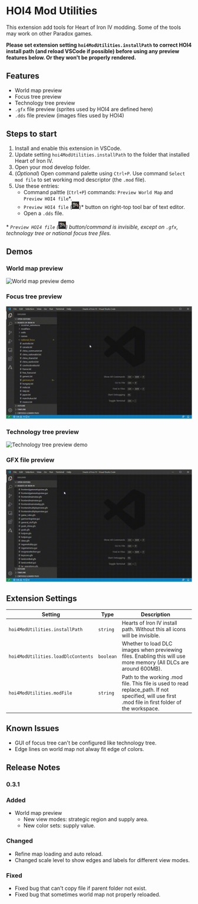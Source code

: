 # HOI4 Mod Utilities

This extension add tools for Heart of Iron IV modding. Some of the tools may work on other Paradox games.

**Please set extension setting `hoi4ModUtilities.installPath` to correct HOI4 install path (and reload VSCode if possible) before using any preview features below. Or they won't be properly rendered.**

## Features

* World map preview
* Focus tree preview
* Technology tree preview
* `.gfx` file preview (sprites used by HOI4 are defined here)
* `.dds` file preview (images files used by HOI4)

## Steps to start

1. Install and enable this extension in VSCode.
2. Update setting `hoi4ModUtilities.installPath` to the folder that installed Heart of Iron IV.
3. Open your mod develop folder.
4. (*Optional*) Open command palette using `Ctrl+P`. Use command `Select mod file` to set working mod descriptor (the `.mod` file).
5. Use these entries:
    * Command palttle (`Ctrl+P`) commands: `Preview World Map` and `Preview HOI4 file`*.
    * `Preview HOI4 file` (![Preview HOI4 file button](demo/preview-icon.png))* button on right-top tool bar of text editor.
    * Open a `.dds` file.

\* *`Preview HOI4 file` (![Preview HOI4 file button](demo/preview-icon.png)) button/command is invisible, except on `.gfx`, technology tree or national focus tree files.*

## Demos

### World map preview

![World map preview demo](demo/5.gif)

### Focus tree preview

![Focus tree preview demo](demo/1.gif)

### Technology tree preview

![Technology tree preview demo](demo/4.gif)

### GFX file preview

![GFX file preview demo](demo/2.gif)

## Extension Settings

|Setting|Type|Description|
|-------|----------|--------|
|`hoi4ModUtilities.installPath`|`string`|Hearts of Iron IV install path. Without this all icons will be invisible.|
|`hoi4ModUtilities.loadDlcContents`|`boolean`|Whether to load DLC images when previewing files. Enabling this will use more memory (All DLCs are around 600MB).|
|`hoi4ModUtilities.modFile`|`string`|Path to the working .mod file. This file is used to read replace_path. If not specified, will use first .mod file in first folder of the workspace.|

## Known Issues

* GUI of focus tree can't be configured like technology tree.
* Edge lines on world map not alway fit edge of colors.

## Release Notes

### 0.3.1

### Added
* World map preview
  * New view modes: strategic region and supply area.
  * New color sets: supply value.

### Changed
* Refine map loading and auto reload.
* Changed scale level to show edges and labels for different view modes.

### Fixed
* Fixed bug that can't copy file if parent folder not exist.
* Fixed bug that sometimes world map not properly reloaded.

